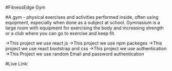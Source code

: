 #FitnessEdge Gym

#A gym - physical exercises and activities performed inside, often using equipment, especially when done as a subject at school. Gymnasium is a large room with equipment for exercising the body and increasing strength or a club where you can go to exercise and keep fit.

->This project we use react js
->This project we use npm packeges
->This project we use react bootstrap and css
->This project we use authentication
->This Project we use random Email and password authentication

#Live Link: 